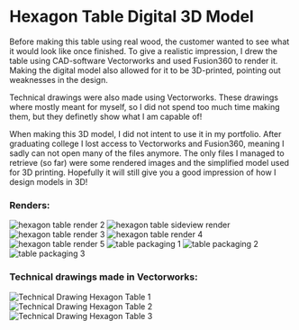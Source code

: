 # Hexagon Table Digital 3D Model

Before making this table using real wood, the customer wanted to see what it would look like once finished. To give a realistic impression, I drew the table using CAD-software Vectorworks and used Fusion360 to render it.
Making the digital model also allowed for it to be 3D-printed, pointing out weaknesses in the design. 

Technical drawings were also made using Vectorworks. These drawings where mostly meant for myself, so I did not spend too much time making them, but they definetly show what I am capable of!

When making this 3D model, I did not intent to use it in my portfolio. After graduating college I lost access to Vectorworks and Fusion360, meaning I sadly can not open many of the files anymore.
The only files I managed to retrieve (so far) were some rendered images and the simplified model used for 3D printing. Hopefully it will still give you a good impression of how I design models in 3D! 

### Renders:
![hexagon table render 2](https://github.com/user-attachments/assets/0d8d531a-beab-4bb3-aec4-ab729b1733d4)
![hexagon table sideview render](https://github.com/user-attachments/assets/905d01fc-828a-43b4-875f-1ab6bb40a50c)
![hexagon table render 3](https://github.com/user-attachments/assets/4afe3e03-1d25-4622-9956-83e8b227c0a3)
![hexagon table render 4](https://github.com/user-attachments/assets/e49d0b3c-811a-45f9-acaf-1ac7cf17fd70)
![hexagon table render 5](https://github.com/user-attachments/assets/74dfb887-6511-45d8-a02e-c05fcceef6e3)
![table packaging 1](https://github.com/user-attachments/assets/391f6f10-e4f2-4d0f-86b4-1fe582ebd5e7)
![table packaging 2](https://github.com/user-attachments/assets/f723ba77-e233-4cf0-b7d7-e7ccd230c27c)
![table packaging 3](https://github.com/user-attachments/assets/f8c242df-bf57-4ef8-aef9-8e24e924cdbb)

### Technical drawings made in Vectorworks:
![Technical Drawing Hexagon Table 1](https://github.com/user-attachments/assets/5063813c-7c14-448a-8832-7b1818320b59)
![Technical Drawing Hexagon Table 2](https://github.com/user-attachments/assets/8e34e1f0-8e4b-437b-81cb-afdb731bfa8c)
![Technical Drawing Hexagon Table 3](https://github.com/user-attachments/assets/b9abd7d2-ffd7-4c4d-a572-60dc897e6d4f)
